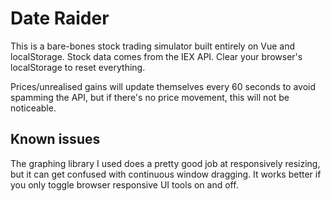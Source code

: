# Date Raider

This is a bare-bones stock trading simulator built entirely on Vue and localStorage. Stock data comes from the IEX API. Clear your browser's localStorage to reset everything.

Prices/unrealised gains will update themselves every 60 seconds to avoid spamming the API, but if there's no price movement, this will not be noticeable.

## Known issues

The graphing library I used does a pretty good job at responsively resizing, but it can get confused with continuous window dragging. It works better if you only toggle browser responsive UI tools on 
and off.
